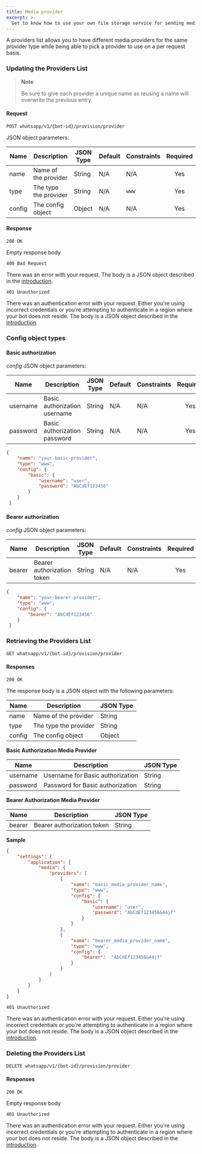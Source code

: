 ```yaml
---
title: Media provider
excerpt: >-
  Get to know how to use your own file storage service for sending media links.
---
```


A providers list allows you to have different media providers for the same provider type 
while being able to pick a provider to use on a per request basis.

### Updating the Providers List
> **Note**
>
> Be sure to give each provider a unique name as reusing a name will overwrite the previous entry.

#### Request
`POST whatsapp/v1/{bot-id}/provision/provider`

JSON object parameters:

| Name    | Description                      | JSON Type    | Default    | Constraints           | Required |
| ------- | -------------------------------- | ------------ | ---------- | --------------------- | :------: |
| name    | Name of the provider             | String       | N/A        | N/A                   | Yes      |
| type    | The type the provider            | String       | N/A        | `www`                 | Yes      |
| config  | The config object                | Object       | N/A        | N/A                   | Yes      |

#### Response

`200 OK`

Empty response body

`400 Bad Request`

There was an error with your request. The body is a JSON object described in the [introduction](doc:whatsapp-introduction#section-http-errors).

`401 Unauthorized`

There was an authentication error with your request. Either you're using incorrect credentials or you're attempting to authenticate
in a region where your bot does not reside. The body is a JSON object described in the [introduction](doc:whatsapp-introduction#section-http-errors).

### Config object types

#### Basic authorization
*config* JSON object parameters:

| Name    | Description                      | JSON Type    | Default    | Constraints           | Required |
| ------- | -------------------------------- | ------------ | ---------- | --------------------- | :------: |
| username| Basic authorization username     | String       | N/A        | N/A                   | Yes      |
| password| Basic authorization password     | String       | N/A        | N/A                   | Yes      |

```json
{
    "name": "your-basic-provider",
    "type": "www",
    "config": {
        "basic": {
            "username": "user",
            "password": "AbCdEf123456"
        }
    }
 }
```
#### Bearer authorization
*config* JSON object parameters:

| Name    | Description                      | JSON Type    | Default    | Constraints           | Required |
| ------- | -------------------------------- | ------------ | ---------- | --------------------- | :------: |
| bearer  | Bearer authorization token       | String       | N/A        | N/A                   | Yes      |

```json
{
    "name": "your-bearer-provider",
    "type": "www",
    "config": {
        "bearer": "AbCdEf123456"
    }
 }
```

### Retrieving the Providers List
`GET whatsapp/v1/{bot-id}/provision/provider`

#### Responses
`200 OK`

The response body is a JSON object with the following parameters: 


| Name    | Description                      | JSON Type    |
| ------- | -------------------------------- | ------------ |
| name    | Name of the provider             | String       |
| type    | The type the provider            | String       |
| config  | The config object                | Object       |

**Basic Authorization Media Provider**

| Name    | Description                      | JSON Type    | 
| ------- | -------------------------------- | ------------ | 
| username| Username for Basic authorization | String       |
| password| Password for Basic authorization | String       | 

**Bearer Authorization Media Provider**

| Name    | Description                      | JSON Type    | 
| ------- | -------------------------------- | ------------ | 
| bearer  | Bearer authorization token       | String       |


**Sample**
```json
{
    "settings": {
        "application": {
            "media": {
                "providers": [
                    {
                        "name": "basic_media_provider_name",
                        "type": "www",
                        "config": {
                            "basic": {
                                "username": "user",
                                "password": "AbCdEf123456&44jf"
                            }
                        }
                    },
                    {
                        "name": "bearer_media_provider_name",
                        "type": "www",
                        "config": {
                            "bearer":  "AbCdEf123456&44jf"
                        }
                    }
                ]
            }
        }
    }
}

```

`401 Unauthorized`

There was an authentication error with your request. Either you're using incorrect credentials or you're attempting to authenticate
in a region where your bot does not reside. The body is a JSON object described in the [introduction](doc:whatsapp-introduction#section-http-errors).
 

### Deleting the Providers List

`DELETE whatsapp/v1/{bot-id}/provision/provider`

#### Responses

`200 OK`

Empty response body

`401 Unauthorized`

There was an authentication error with your request. Either you're using incorrect credentials or you're attempting to authenticate
in a region where your bot does not reside. The body is a JSON object described in the [introduction](doc:whatsapp-introduction#section-http-errors).
